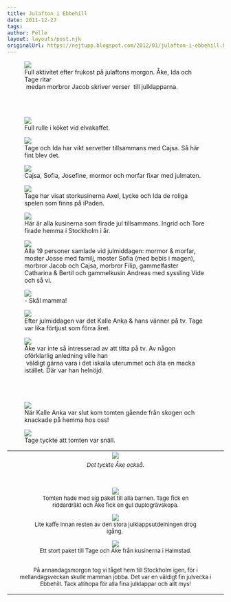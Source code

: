 ```yaml
---
title: Julafton i Ebbehill
date: 2011-12-27
tags: 	
author: Pelle
layout: layouts/post.njk
originalUrl: https://nejtupp.blogspot.com/2012/01/julafton-i-ebbehill.html
---
```




<figure>
	<img src="../../../img/2011/12/Julafton+pa%CC%8A+Ebbehill-_MG_0378.jpg">
	<figcaption>Full aktivitet efter frukost på julaftons morgon. Åke, Ida och Tage ritar<br> medan morbror Jacob skriver verser  till julklapparna.
<br><br>

<br></figcaption>
</figure>

<figure>
	<img src="../../../img/2011/12/Julafton+pa%CC%8A+Ebbehill-_MG_0397.jpg">
	<figcaption>Full rulle i köket vid elvakaffet.</figcaption>
</figure>

<figure>
	<img src="../../../img/2011/12/Julafton+pa%CC%8A+Ebbehill-_MG_0413.jpg">
	<figcaption>Tage och Ida har vikt servetter tillsammans med Cajsa. Så här fint blev det.</figcaption>
</figure>

<figure>
	<img src="../../../img/2011/12/Julafton+pa%CC%8A+Ebbehill-_MG_0464.jpg">
	<figcaption>Cajsa, Sofia, Josefine, mormor och morfar fixar med julmaten.</figcaption>
</figure>

<figure>
	<img src="../../../img/2011/12/Julafton+pa%CC%8A+Ebbehill-_MG_0451.jpg">
	<figcaption>Tage har visat storkusinerna Axel, Lycke och Ida de roliga spelen som finns på iPaden.</figcaption>
</figure>

<figure>
	<img src="../../../img/2011/12/Julafton+pa%CC%8A+Ebbehill-_MG_0462.jpg">
	<figcaption>Här är alla kusinerna som firade jul tillsammans. Ingrid och Tore firade hemma i Stockholm i år.</figcaption>
</figure>

<figure>
	<img src="../../../img/2011/12/Julafton+pa%CC%8A+Ebbehill-_MG_0428.jpg">
	<figcaption>Alla 19 personer samlade vid julmiddagen: mormor & morfar, moster Josse med familj, moster Sofia (med bebis i magen), morbror Jacob och Cajsa, morbror Filip, gammelfaster Catharina & Bertil och gammelkusin Andreas med syssling Vide och så vi.</figcaption>
</figure>

<figure>
	<img src="../../../img/2011/12/Julafton+pa%CC%8A+Ebbehill-_MG_0445.jpg">
	<figcaption>- Skål mamma!</figcaption>
</figure>

<figure>
	<img src="../../../img/2011/12/Julafton+pa%CC%8A+Ebbehill-_MG_0474.jpg">
	<figcaption>Efter julmiddagen var det Kalle Anka & hans vänner på tv. Tage var lika förtjust som förra året.</figcaption>
</figure>

<figure>
	<img src="../../../img/2011/12/Julafton+pa%CC%8A+Ebbehill-_MG_0476.jpg">
	<figcaption>Åke var inte så intresserad av att titta på tv. Av någon oförklarlig anledning ville han<br> väldigt gärna vara i det iskalla uterummet och äta en macka istället. Där var han helnöjd.</i><span style="font-size: small;"><br></span><br><br><br></figcaption>
</figure>



<figure>
	<img src="../../../img/2011/12/Julafton+pa%CC%8A+Ebbehill-_MG_0500.jpg">
	<figcaption>När Kalle Anka var slut kom tomten gående från skogen och knackade på hemma hos oss!</figcaption>
</figure>

<figure>
	<img src="../../../img/2011/12/Julafton+pa%CC%8A+Ebbehill-_MG_0509.jpg">
	<figcaption>Tage tyckte att tomten var snäll.</figcaption>
</figure><table align="center" cellpadding="0" cellspacing="0" class="tr-caption-container" style="margin-left: auto; margin-right: auto; text-align: center;"><tbody><tr><td> <img src="../../../img/2011/12/Julafton+pa%CC%8A+Ebbehill-_MG_0514.jpg"></td></tr><tr><td class="tr-caption" style="font-size: 13px;"><i>Det tyckte Åke också.</i><br><br></figcaption>
</figure>

<br>

<figure>
	<img src="../../../img/2011/12/Julafton+pa%CC%8A+Ebbehill-_MG_0519.jpg">
	<figcaption>Tomten hade med sig paket till alla barnen. Tage fick en riddardräkt och Åke fick en gul duplogrävskopa.</figcaption>
</figure>

<figure>
	<img src="../../../img/2011/12/Julafton+pa%CC%8A+Ebbehill-_MG_0550.jpg">
	<figcaption>Lite kaffe innan resten av den stora julklappsutdelningen drog igång. </figcaption>
</figure>

<figure>
	<img src="../../../img/2011/12/Julafton+pa%CC%8A+Ebbehill-_MG_0556.jpg">
	<figcaption>Ett stort paket till Tage och Åke från kusinerna i Halmstad.</figcaption>
</figure>

<br>På annandagsmorgon tog vi tåget hem till Stockholm igen, för i mellandagsveckan skulle mamman jobba. Det var en väldigt fin julvecka i Ebbehill. Tack allihopa för alla fina julklappar och allt mys!
